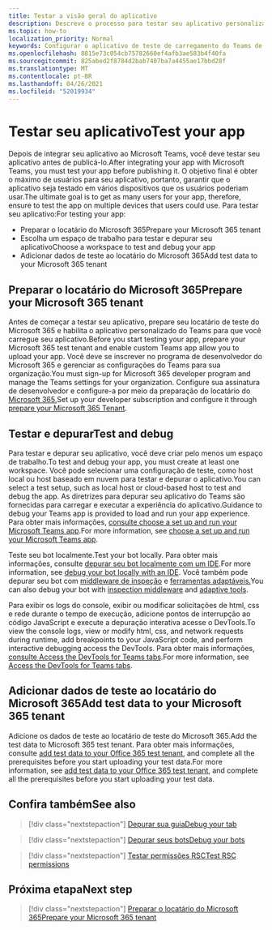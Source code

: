 ```yaml
---
title: Testar a visão geral do aplicativo
description: Descreve o processo para testar seu aplicativo personalizado do Teams no Microsoft 365
ms.topic: how-to
localization_priority: Normal
keywords: Configurar o aplicativo de teste de carregamento do Teams de locatário do Microsoft 365
ms.openlocfilehash: 8815e73c054cb75782660ef4afb3ae583b4f40fa
ms.sourcegitcommit: 825abed2f8784d2bab7407ba7a4455ae17bbd28f
ms.translationtype: MT
ms.contentlocale: pt-BR
ms.lasthandoff: 04/26/2021
ms.locfileid: "52019934"
---
```

# <a name="test-your-app"></a><span data-ttu-id="66e76-104">Testar seu aplicativo</span><span class="sxs-lookup"><span data-stu-id="66e76-104">Test your app</span></span>

<span data-ttu-id="66e76-105">Depois de integrar seu aplicativo ao Microsoft Teams, você deve testar seu aplicativo antes de publicá-lo.</span><span class="sxs-lookup"><span data-stu-id="66e76-105">After integrating your app with Microsoft Teams, you must test your app before publishing it.</span></span> <span data-ttu-id="66e76-106">O objetivo final é obter o máximo de usuários para seu aplicativo, portanto, garantir que o aplicativo seja testado em vários dispositivos que os usuários poderiam usar.</span><span class="sxs-lookup"><span data-stu-id="66e76-106">The ultimate goal is to get as many users for your app, therefore, ensure to test the app on multiple devices that users could use.</span></span> <span data-ttu-id="66e76-107">Para testar seu aplicativo:</span><span class="sxs-lookup"><span data-stu-id="66e76-107">For testing your app:</span></span>

* <span data-ttu-id="66e76-108">Preparar o locatário do Microsoft 365</span><span class="sxs-lookup"><span data-stu-id="66e76-108">Prepare your Microsoft 365 tenant</span></span>
* <span data-ttu-id="66e76-109">Escolha um espaço de trabalho para testar e depurar seu aplicativo</span><span class="sxs-lookup"><span data-stu-id="66e76-109">Choose a workspace to test and debug your app</span></span>
* <span data-ttu-id="66e76-110">Adicionar dados de teste ao locatário do Microsoft 365</span><span class="sxs-lookup"><span data-stu-id="66e76-110">Add test data to your Microsoft 365 tenant</span></span>

## <a name="prepare-your-microsoft-365-tenant"></a><span data-ttu-id="66e76-111">Preparar o locatário do Microsoft 365</span><span class="sxs-lookup"><span data-stu-id="66e76-111">Prepare your Microsoft 365 tenant</span></span>

<span data-ttu-id="66e76-112">Antes de começar a testar seu aplicativo, prepare seu locatário de teste do Microsoft 365 e habilita o aplicativo personalizado do Teams para que você carregue seu aplicativo.</span><span class="sxs-lookup"><span data-stu-id="66e76-112">Before you start testing your app, prepare your Microsoft 365 test tenant and enable custom Teams app allow you to upload your app.</span></span> <span data-ttu-id="66e76-113">Você deve se inscrever no programa de desenvolvedor do Microsoft 365 e gerenciar as configurações do Teams para sua organização.</span><span class="sxs-lookup"><span data-stu-id="66e76-113">You must sign-up for Microsoft 365 developer program and manage the Teams settings for your organization.</span></span> <span data-ttu-id="66e76-114">Configure sua assinatura de desenvolvedor e configure-a por meio da preparação do locatário do [Microsoft 365.](~/concepts/build-and-test/prepare-your-o365-tenant.md)</span><span class="sxs-lookup"><span data-stu-id="66e76-114">Set up your developer subscription and configure it through [prepare your Microsoft 365 Tenant](~/concepts/build-and-test/prepare-your-o365-tenant.md).</span></span>

## <a name="test-and-debug"></a><span data-ttu-id="66e76-115">Testar e depurar</span><span class="sxs-lookup"><span data-stu-id="66e76-115">Test and debug</span></span>

<span data-ttu-id="66e76-116">Para testar e depurar seu aplicativo, você deve criar pelo menos um espaço de trabalho.</span><span class="sxs-lookup"><span data-stu-id="66e76-116">To test and debug your app, you must create at least one workspace.</span></span> <span data-ttu-id="66e76-117">Você pode selecionar uma configuração de teste, como host local ou host baseado em nuvem para testar e depurar o aplicativo.</span><span class="sxs-lookup"><span data-stu-id="66e76-117">You can select a test setup, such as local host or cloud-based host to test and debug the app.</span></span> <span data-ttu-id="66e76-118">As diretrizes para depurar seu aplicativo do Teams são fornecidas para carregar e executar a experiência do aplicativo.</span><span class="sxs-lookup"><span data-stu-id="66e76-118">Guidance to debug your Teams app is provided to load and run your app experience.</span></span> <span data-ttu-id="66e76-119">Para obter mais informações, [consulte choose a set up and run your Microsoft Teams app](~/concepts/build-and-test/debug.md).</span><span class="sxs-lookup"><span data-stu-id="66e76-119">For more information, see [choose a set up and run your Microsoft Teams app](~/concepts/build-and-test/debug.md).</span></span>

<span data-ttu-id="66e76-120">Teste seu bot localmente.</span><span class="sxs-lookup"><span data-stu-id="66e76-120">Test your bot locally.</span></span> <span data-ttu-id="66e76-121">Para obter mais informações, consulte [depurar seu bot localmente com um IDE](~/bots/how-to/debug/locally-with-an-ide.md).</span><span class="sxs-lookup"><span data-stu-id="66e76-121">For more information, see [debug your bot locally with an IDE](~/bots/how-to/debug/locally-with-an-ide.md).</span></span> <span data-ttu-id="66e76-122">Você também pode depurar seu bot com [middleware de inspeção](/azure/bot-service/bot-service-debug-inspection-middleware?view=azure-bot-service-4.0&tabs=csharp&preserve-view=true) e [ferramentas adaptáveis.](/azure/bot-service/bot-service-debug-adaptive-tools?view=azure-bot-service-4.0&preserve-view=true)</span><span class="sxs-lookup"><span data-stu-id="66e76-122">You can also debug your bot with [inspection middleware](/azure/bot-service/bot-service-debug-inspection-middleware?view=azure-bot-service-4.0&tabs=csharp&preserve-view=true) and [adaptive tools](/azure/bot-service/bot-service-debug-adaptive-tools?view=azure-bot-service-4.0&preserve-view=true).</span></span> 

<span data-ttu-id="66e76-123">Para exibir os logs do console, exibir ou modificar solicitações de html, css e rede durante o tempo de execução, adicione pontos de interrupção ao código JavaScript e execute a depuração interativa acesse o DevTools.</span><span class="sxs-lookup"><span data-stu-id="66e76-123">To view the console logs, view or modify html, css, and network requests during runtime, add breakpoints to your JavaScript code, and perform interactive debugging access the DevTools.</span></span> <span data-ttu-id="66e76-124">Para obter mais informações, [consulte Access the DevTools for Teams tabs](~/tabs/how-to/developer-tools.md).</span><span class="sxs-lookup"><span data-stu-id="66e76-124">For more information, see [Access the DevTools for Teams tabs](~/tabs/how-to/developer-tools.md).</span></span> 

## <a name="add-test-data-to-your-microsoft-365-tenant"></a><span data-ttu-id="66e76-125">Adicionar dados de teste ao locatário do Microsoft 365</span><span class="sxs-lookup"><span data-stu-id="66e76-125">Add test data to your Microsoft 365 tenant</span></span>

<span data-ttu-id="66e76-126">Adicione os dados de teste ao locatário de teste do Microsoft 365.</span><span class="sxs-lookup"><span data-stu-id="66e76-126">Add the test data to Microsoft 365 test tenant.</span></span> <span data-ttu-id="66e76-127">Para obter mais informações, consulte [add test data to your Office 365 test tenant](~/concepts/build-and-test/test-data.md), and complete all the prerequisites before you start uploading your test data.</span><span class="sxs-lookup"><span data-stu-id="66e76-127">For more information, see [add test data to your Office 365 test tenant](~/concepts/build-and-test/test-data.md), and complete all the prerequisites before you start uploading your test data.</span></span>

## <a name="see-also"></a><span data-ttu-id="66e76-128">Confira também</span><span class="sxs-lookup"><span data-stu-id="66e76-128">See also</span></span>

> [!div class="nextstepaction"]
> [<span data-ttu-id="66e76-129">Depurar sua guia</span><span class="sxs-lookup"><span data-stu-id="66e76-129">Debug your tab</span></span>](~/tabs/how-to/developer-tools.md)
 
> [!div class="nextstepaction"]
> [<span data-ttu-id="66e76-130">Depurar seus bots</span><span class="sxs-lookup"><span data-stu-id="66e76-130">Debug your bots</span></span>](~/bots/how-to/debug/locally-with-an-ide.md)

> [!div class="nextstepaction"]
> [<span data-ttu-id="66e76-131">Testar permissões RSC</span><span class="sxs-lookup"><span data-stu-id="66e76-131">Test RSC permissions</span></span>](~/graph-api/rsc/test-resource-specific-consent.md)

## <a name="next-step"></a><span data-ttu-id="66e76-132">Próxima etapa</span><span class="sxs-lookup"><span data-stu-id="66e76-132">Next step</span></span>

> [!div class="nextstepaction"]
> [<span data-ttu-id="66e76-133">Preparar o locatário do Microsoft 365</span><span class="sxs-lookup"><span data-stu-id="66e76-133">Prepare your Microsoft 365 tenant</span></span>](~/concepts/build-and-test/prepare-your-o365-tenant.md)
